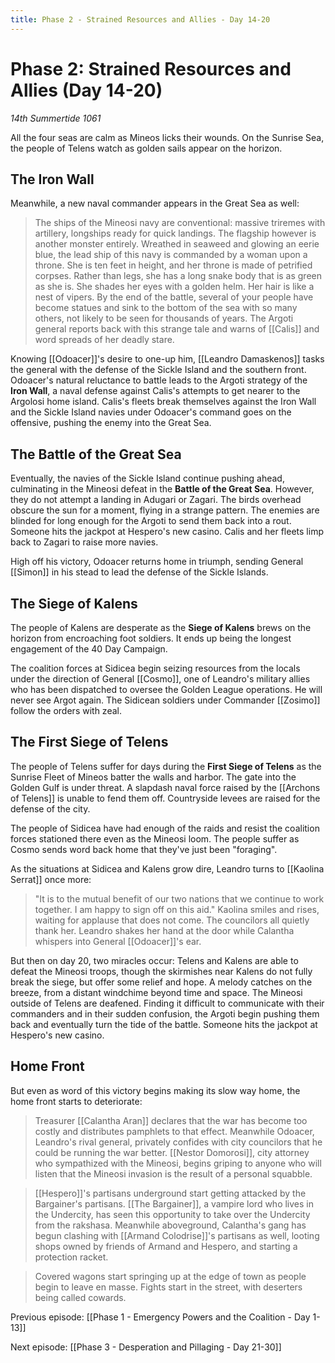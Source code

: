 ```yaml
---
title: Phase 2 - Strained Resources and Allies - Day 14-20
---
```


# Phase 2: Strained Resources and Allies (Day 14-20)

*14th Summertide 1061*

All the four seas are calm as Mineos licks their wounds. On the Sunrise Sea, the people of Telens watch as golden sails appear on the horizon. 

## The Iron Wall

Meanwhile, a new naval commander appears in the Great Sea as well:

> The ships of the Mineosi navy are conventional: massive triremes with artillery, longships ready for quick landings. The flagship however is another monster entirely. Wreathed in seaweed and glowing an eerie blue, the lead ship of this navy is commanded by a woman upon a throne. She is ten feet in height, and her throne is made of petrified corpses. Rather than legs, she has a long snake body that is as green as she is. She shades her eyes with a golden helm. Her hair is like a nest of vipers. By the end of the battle, several of your people have become statues and sink to the bottom of the sea with so many others, not likely to be seen for thousands of years. The Argoti general reports back with this strange tale and warns of [[Calis]] and word spreads of her deadly stare.

Knowing [[Odoacer]]'s desire to one-up him, [[Leandro Damaskenos]] tasks the general with the defense of the Sickle Island and the southern front. Odoacer's natural reluctance to battle leads to the Argoti strategy of the **Iron Wall**, a naval defense against Calis's attempts to get nearer to the Argolosi home island. Calis's fleets break themselves against the Iron Wall and the Sickle Island navies under Odoacer's command goes on the offensive, pushing the enemy into the Great Sea.

## The Battle of the Great Sea
Eventually, the navies of the Sickle Island continue pushing ahead, culminating in the Mineosi defeat in the **Battle of the Great Sea**. However, they do not attempt a landing in Adugari or Zagari. The birds overhead obscure the sun for a moment, flying in a strange pattern. The enemies are blinded for long enough for the Argoti to send them back into a rout. Someone hits the jackpot at Hespero's new casino. Calis and her fleets limp back to Zagari to raise more navies. 

High off his victory, Odoacer returns home in triumph, sending General [[Simon]] in his stead to lead the defense of the Sickle Islands.

## The Siege of Kalens

The people of Kalens are desperate as the **Siege of Kalens** brews on the horizon from encroaching foot soldiers. It ends up being the longest engagement of the 40 Day Campaign. 

The coalition forces at Sidicea begin seizing resources from the locals under the direction of General [[Cosmo]], one of Leandro's military allies who has been dispatched to oversee the Golden League operations. He will never see Argot again. The Sidicean soldiers under Commander [[Zosimo]] follow the orders with zeal.

## The First Siege of Telens

The people of Telens suffer for days during the **First Siege of Telens** as the Sunrise Fleet of Mineos batter the walls and harbor. The gate into the Golden Gulf is under threat. A slapdash naval force raised by the [[Archons of Telens]] is unable to fend them off. Countryside levees are raised for the defense of the city. 

The people of Sidicea have had enough of the raids and resist the coalition forces stationed there even as the Mineosi loom. The people suffer as Cosmo sends word back home that they've just been "foraging". 

As the situations at Sidicea and Kalens grow dire, Leandro turns to [[Kaolina Serrat]] once more: 

> "It is to the mutual benefit of our two nations that we continue to work together. I am happy to sign off on this aid." Kaolina smiles and rises, waiting for applause that does not come. The councilors all quietly thank her. Leandro shakes her hand at the door while Calantha whispers into General [[Odoacer]]'s ear.

But then on day 20, two miracles occur: Telens and Kalens are able to defeat the Mineosi troops, though the skirmishes near Kalens do not fully break the siege, but offer some relief and hope. A melody catches on the breeze, from a distant windchime beyond time and space. The Mineosi outside of Telens are deafened. Finding it difficult to communicate with their commanders and in their sudden confusion, the Argoti begin pushing them back and eventually turn the tide of the battle. Someone hits the jackpot at Hespero's new casino.

## Home Front

But even as word of this victory begins making its slow way home, the home front starts to deteriorate: 

> Treasurer [[Calantha Aran]] declares that the war has become too costly and distributes pamphlets to that effect. Meanwhile Odoacer, Leandro's rival general, privately confides with city councilors that he could be running the war better. [[Nestor Domorosi]], city attorney who sympathized with the Mineosi, begins griping to anyone who will listen that the Mineosi invasion is the result of a personal squabble.

> [[Hespero]]'s partisans underground start getting attacked by the Bargainer's partisans. [[The Bargainer]], a vampire lord who lives in the Undercity, has seen this opportunity to take over the Undercity from the rakshasa. Meanwhile aboveground, Calantha's gang has begun clashing with [[Armand Colodrise]]'s partisans as well, looting shops owned by friends of Armand and Hespero, and starting a protection racket.
   
> Covered wagons start springing up at the edge of town as people begin to leave en masse. Fights start in the street, with deserters being called cowards.

Previous episode: [[Phase 1 - Emergency Powers and the Coalition - Day 1-13]]

Next episode: [[Phase 3 - Desperation and Pillaging - Day 21-30]]